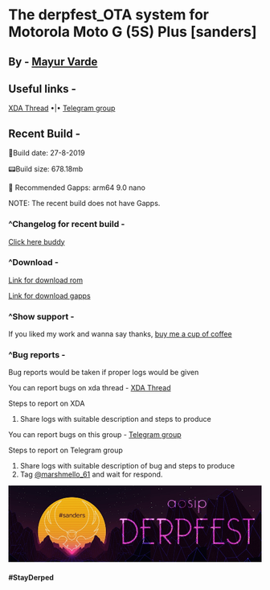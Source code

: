 # The derpfest_OTA system for Motorola Moto G (5S) Plus [sanders]

## By - [Mayur Varde](https://t.me/marshmello_61)

## Useful links -

[XDA Thread](https://forum.xda-developers.com/moto-g5s-plus/development/rom-aosip-derfest-t3932260) •|•
[Telegram group](https://t.me/derpfestsanders)


## Recent Build -

📱Build date: 27-8-2019

📟Build size: 678.18mb

📨 Recommended Gapps: arm64 9.0 nano

NOTE: The recent build does not have Gapps.


### ^Changelog for recent build -

[Click here buddy](https://raw.githubusercontent.com/marshmello61/derpfest_OTA/master/changelog./changelog.txt)


### ^Download -

[Link for download rom](https://sourceforge.net/projects/marshmello-projects/files/Sanders/Builds/derpfest/AOSiP-9.0-DerpFest-sanders-20190827-021003.zip/download)

[Link for download gapps](https://opengapps.org)


### ^Show support -

If you liked my work and wanna say thanks, [buy me a cup of coffee](https://paypal.me/marshmello61)


### ^Bug reports -

Bug reports would be taken if proper logs would be given 

You can report bugs on xda thread - [XDA Thread](https://forum.xda-developers.com/moto-g5s-plus/development/rom-aosip-derfest-t3932260)

Steps to report on XDA
1. Share logs with suitable description and steps to produce


You can report bugs on this group - [Telegram group](https://t.me/derpfestsanders)

Steps to report on Telegram group
1. Share logs with suitable description of bug and steps to produce
2. Tag [@marshmello_61](https://t.me/marshmello_61) and wait for respond.


![DerpFest](https://raw.githubusercontent.com/marshmello61/derpfest_OTA/master/IMG_20190521_164544_947.jpg)


#### #StayDerped
